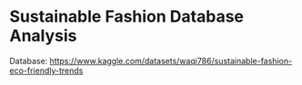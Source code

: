 # Sustainable Fashion Database Analysis

Database: https://www.kaggle.com/datasets/waqi786/sustainable-fashion-eco-friendly-trends
